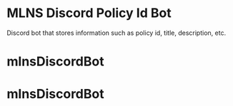 # MLNS Discord Policy Id Bot

Discord bot that stores information such as policy id, title, description, etc.
# mlnsDiscordBot
# mlnsDiscordBot
